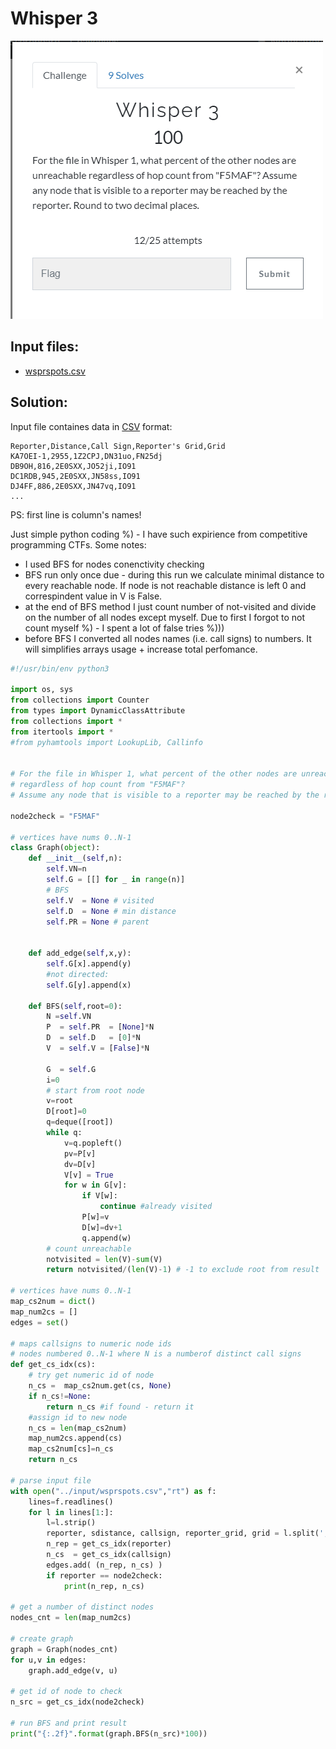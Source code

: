 # Whisper 3

![text](img/desc.png)


## Input files:

* [wsprspots.csv](input/wsprspots.csv )

## Solution:

Input file containes data in [CSV](https://en.wikipedia.org/wiki/Comma-separated_values) format:

```
Reporter,Distance,Call Sign,Reporter's Grid,Grid
KA7OEI-1,2955,1Z2CPJ,DN31uo,FN25dj
DB9OH,816,2E0SXX,JO52ji,IO91
DC1RDB,945,2E0SXX,JN58ss,IO91
DJ4FF,886,2E0SXX,JN47vq,IO91
...
```
PS: first line is column's names!

Just simple python coding %) - I have such expirience from competitive programming CTFs.
Some notes:
* I used BFS for nodes conenctivity checking
* BFS run only once due - during this run we calculate minimal distance to every reachable node. If node is not reachable distance is left 0 and correspindent value in V is False.
* at the end of BFS method I just count number of not-visited and divide on the number of all nodes except myself. Due to first I forgot to not count myself %) - I spent a lot of false tries %))) 
* before BFS I converted all nodes names (i.e. call signs) to numbers. It will simplifies arrays usage + increase total perfomance.

```python
#!/usr/bin/env python3

import os, sys
from collections import Counter
from types import DynamicClassAttribute
from collections import *
from itertools import *
#from pyhamtools import LookupLib, Callinfo


# For the file in Whisper 1, what percent of the other nodes are unreachable 
# regardless of hop count from "F5MAF"? 
# Assume any node that is visible to a reporter may be reached by the reporter. Round to two decimal places.

node2check = "F5MAF"

# vertices have nums 0..N-1
class Graph(object):
    def __init__(self,n):
        self.VN=n
        self.G = [[] for _ in range(n)]
        # BFS
        self.V  = None # visited
        self.D  = None # min distance
        self.PR = None # parent


    def add_edge(self,x,y):
        self.G[x].append(y)
        #not directed:
        self.G[y].append(x)

    def BFS(self,root=0):
        N =self.VN
        P  = self.PR  = [None]*N
        D  = self.D   = [0]*N
        V  = self.V = [False]*N 

        G  = self.G 
        i=0
        # start from root node
        v=root
        D[root]=0
        q=deque([root])
        while q:
            v=q.popleft()
            pv=P[v]
            dv=D[v]
            V[v] = True
            for w in G[v]:
                if V[w]: 
                    continue #already visited
                P[w]=v
                D[w]=dv+1
                q.append(w)
        # count unreachable
        notvisited = len(V)-sum(V)
        return notvisited/(len(V)-1) # -1 to exclude root from result

# vertices have nums 0..N-1
map_cs2num = dict()
map_num2cs = []
edges = set() 

# maps callsigns to numeric node ids
# nodes numbered 0..N-1 where N is a numberof distinct call signs
def get_cs_idx(cs):
    # try get numeric id of node
    n_cs =  map_cs2num.get(cs, None)
    if n_cs!=None:
        return n_cs #if found - return it
    #assign id to new node
    n_cs = len(map_cs2num)
    map_num2cs.append(cs)
    map_cs2num[cs]=n_cs
    return n_cs

# parse input file 
with open("../input/wsprspots.csv","rt") as f:
    lines=f.readlines()
    for l in lines[1:]:
        l=l.strip()
        reporter, sdistance, callsign, reporter_grid, grid = l.split(',')
        n_rep = get_cs_idx(reporter)
        n_cs  = get_cs_idx(callsign)
        edges.add( (n_rep, n_cs) )
        if reporter == node2check:
            print(n_rep, n_cs)

# get a number of distinct nodes
nodes_cnt = len(map_num2cs)

# create graph
graph = Graph(nodes_cnt)
for u,v in edges:
    graph.add_edge(v, u)

# get id of node to check
n_src = get_cs_idx(node2check)

# run BFS and print result
print("{:.2f}".format(graph.BFS(n_src)*100))
```